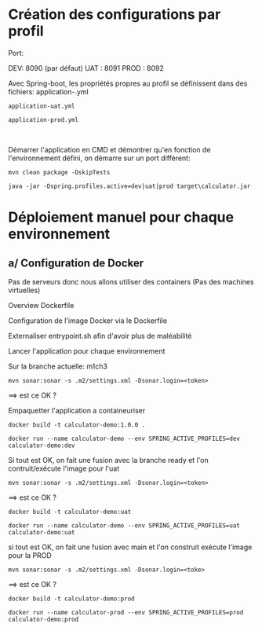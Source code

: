# Création des configurations par profil

Port:

DEV: 8090 (par défaut)
UAT : 8091 
PROD : 8092

Avec Spring-boot, les propriétés propres au profil se définissent dans des fichiers: application-<profile name>.yml

`application-uat.yml`

`application-prod.yml`

<br>

Démarrer l'application en CMD et démontrer qu'en fonction de l'environnement défini, on démarre sur un port différent:

    mvn clean package -DskipTests

    java -jar -Dspring.profiles.active=dev|uat|prod target\calculator.jar 


# Déploiement manuel pour chaque environnement


## a/ Configuration de Docker

Pas de serveurs donc nous allons utiliser des containers (Pas des machines virtuelles)

Overview Dockerfile

Configuration de l'image Docker via le Dockerfile


Externaliser entrypoint.sh afin d'avoir plus de maléabilité


Lancer l'application pour chaque environnement



Sur la branche actuelle: m1ch3

    mvn sonar:sonar -s .m2/settings.xml -Dsonar.login=<token>

  ==> est ce OK ?

Empaquetter l'application a containeuriser

    docker build -t calculator-demo:1.0.0 .

    docker run --name calculator-demo --env SPRING_ACTIVE_PROFILES=dev  calculator-demo:dev



Si tout est OK, on fait une fusion avec la branche ready et l'on contruit/exécute l'image pour l'uat

    mvn sonar:sonar -s .m2/settings.xml -Dsonar.login=<token>  

==> est ce OK ?

    docker build -t calculator-demo:uat

    docker run --name calculator-demo --env SPRING_ACTIVE_PROFILES=uat  calculator-demo:uat


si tout est OK, on fait une fusion avec main et l'on construit exécute l'image pour la PROD

    mvn sonar:sonar -s .m2/settings.xml -Dsonar.login=<toke>  

==> est ce OK ?

    docker build -t calculator-demo:prod

    docker run --name calculator-prod --env SPRING_ACTIVE_PROFILES=prod  calculator-demo:prod